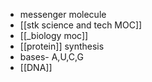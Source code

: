- messenger molecule
- [[stk science and tech MOC]]
- [[_biology moc]]
- [[protein]] synthesis
- bases- A,U,C,G
- [[DNA]]